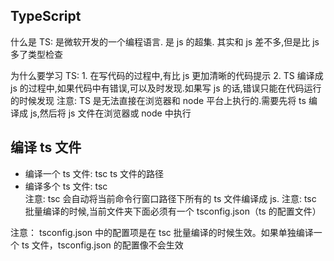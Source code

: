 ## TypeScript

什么是 TS: 是微软开发的一个编程语言. 是 js 的超集. 其实和 js 差不多,但是比 js 多了类型检查

为什么要学习 TS: 1. 在写代码的过程中,有比 js 更加清晰的代码提示 2. TS 编译成 js 的过程中,如果代码中有错误,可以及时发现.如果写 js 的话,错误只能在代码运行的时候发现
注意: TS 是无法直接在浏览器和 node 平台上执行的.需要先将 ts 编译成 js,然后将 js 文件在浏览器或 node 中执行

## 编译 ts 文件

- 编译一个 ts 文件: tsc ts 文件的路径
- 编译多个 ts 文件: tsc  
  注意: tsc 会自动将当前命令行窗口路径下所有的 ts 文件编译成 js. 注意: tsc 批量编译的时候,当前文件夹下面必须有一个 tsconfig.json（ts 的配置文件）

注意： tsconfig.json 中的配置项是在 tsc 批量编译的时候生效。如果单独编译一个 ts 文件，tsconfig.json 的配置像不会生效

